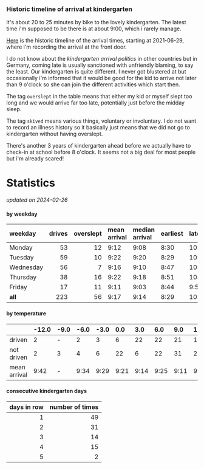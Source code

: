 ### Historic timeline of arrival at kindergarten

It's about 20 to 25 minutes by bike to the lovely kindergarten. 
The latest time i'm supposed to be there is at about 9:00, 
which i rarely manage. 

[Here](times.csv) is the historic timeline of the arrival times, starting
at 2021-06-29, where i'm recording the arrival at the front door.

I do not know about the *kindergarten arrival politics* in other
countries but in Germany, coming late is usually sanctioned 
with unfriendly blaming, to say the least. Our kindergarten is quite
different. I never got blustered at but occasionally i'm informed
that it would be good for the kid to arrive not later than 9 o'clock
so she can join the different activities which start then. 

The tag `overslept` in the table means that either my kid or myself
slept too long and we would arrive far too late, potentially just
before the midday sleep.

The tag `skived` means various things, voluntary or involuntary. I 
do not want to record an illness history so it basically just means
that we did not go to kindergarten without having overslept.

There's another 3 years of kindergarten ahead before we actually 
have to check-in at school before 8 o'clock. It seems not a big deal
for most people but i'm already scared!


# Statistics

*updated on 2024-02-26*

#### by weekday

| weekday   |   drives |   overslept | mean arrival   | median arrival   | earliest   | latest   |
|:----------|---------:|------------:|:---------------|:-----------------|:-----------|:---------|
| Monday    |       53 |          12 | 9:12           | 9:08             | 8:30       | 10:14    |
| Tuesday   |       59 |          10 | 9:22           | 9:20             | 8:29       | 10:20    |
| Wednesday |       56 |           7 | 9:16           | 9:10             | 8:47       | 10:26    |
| Thursday  |       38 |          16 | 9:22           | 9:18             | 8:51       | 10:32    |
| Friday    |       17 |          11 | 9:11           | 9:03             | 8:44       | 9:56     |
| **all**   |      223 |          56 | 9:17           | 9:14             | 8:29       | 10:32    |

#### by temperature

|              | -12.0   | -9.0   | -6.0   | -3.0   | 0.0   | 3.0   | 6.0   | 9.0   | 12.0   | 15.0   | 18.0   | 21.0   | 24.0   |
|:-------------|:--------|:-------|:-------|:-------|:------|:------|:------|:------|:-------|:-------|:-------|:-------|:-------|
| driven       | 2       | -      | 2      | 3      | 6     | 22    | 22    | 21    | 19     | 14     | 8      | 6      | 2      |
| not driven   | 2       | 3      | 4      | 6      | 22    | 6     | 22    | 31    | 25     | 14     | 16     | 7      | 4      |
| mean arrival | 9:42    | -      | 9:34   | 9:29   | 9:21  | 9:14  | 9:25  | 9:11  | 9:15   | 9:38   | 9:27   | 9:18   | 9:39   |

#### consecutive kindergarten days

|   days in row |   number of times |
|--------------:|------------------:|
|             1 |                49 |
|             2 |                31 |
|             3 |                14 |
|             4 |                15 |
|             5 |                 2 |

